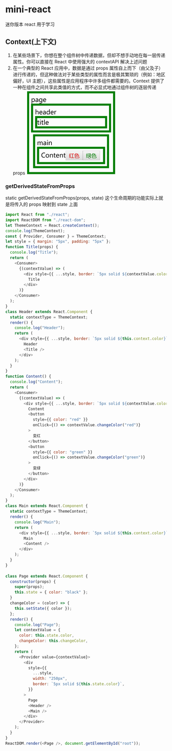# mini-react

迷你版本 react 用于学习

## Context(上下文)

1. 在某些场景下，你想在整个组件树中传递数据，但却不想手动地在每一层传递属性。你可以直接在 React 中使用强大的 contextAPI 解决上述问题
2. 在一个典型的 React 应用中，数据是通过 props 属性自上而下（由父及子）进行传递的，但这种做法对于某些类型的属性而言是极其繁琐的（例如：地区偏好，UI 主题），这些属性是应用程序中许多组件都需要的。Context 提供了一种在组件之间共享此类值的方式，而不必显式地通过组件树的逐层传递 props
![dom diff](https://github.com/shunyue1320/mini-react/blob/react-11/context.gif)

### getDerivedStateFromProps

static getDerivedStateFromProps(props, state) 这个生命周期的功能实际上就是将传入的 props 映射到 state 上面

```js
import React from "./react";
import ReactDOM from "./react-dom";
let ThemeContext = React.createContext();
console.log(ThemeContext);
const { Provider, Consumer } = ThemeContext;
let style = { margin: "5px", padding: "5px" };
function Title(props) {
  console.log("Title");
  return (
    <Consumer>
      {(contextValue) => (
        <div style={{ ...style, border: `5px solid ${contextValue.color}` }}>
          Title
        </div>
      )}
    </Consumer>
  );
}
class Header extends React.Component {
  static contextType = ThemeContext;
  render() {
    console.log("Header");
    return (
      <div style={{ ...style, border: `5px solid ${this.context.color}` }}>
        Header
        <Title />
      </div>
    );
  }
}
function Content() {
  console.log("Content");
  return (
    <Consumer>
      {(contextValue) => (
        <div style={{ ...style, border: `5px solid ${contextValue.color}` }}>
          Content
          <button
            style={{ color: "red" }}
            onClick={() => contextValue.changeColor("red")}
          >
            变红
          </button>
          <button
            style={{ color: "green" }}
            onClick={() => contextValue.changeColor("green")}
          >
            变绿
          </button>
        </div>
      )}
    </Consumer>
  );
}
class Main extends React.Component {
  static contextType = ThemeContext;
  render() {
    console.log("Main");
    return (
      <div style={{ ...style, border: `5px solid ${this.context.color}` }}>
        Main
        <Content />
      </div>
    );
  }
}

class Page extends React.Component {
  constructor(props) {
    super(props);
    this.state = { color: "black" };
  }
  changeColor = (color) => {
    this.setState({ color });
  };
  render() {
    console.log("Page");
    let contextValue = {
      color: this.state.color,
      changeColor: this.changeColor,
    };
    return (
      <Provider value={contextValue}>
        <div
          style={{
            ...style,
            width: "250px",
            border: `5px solid ${this.state.color}`,
          }}
        >
          Page
          <Header />
          <Main />
        </div>
      </Provider>
    );
  }
}
ReactDOM.render(<Page />, document.getElementById("root"));
```
